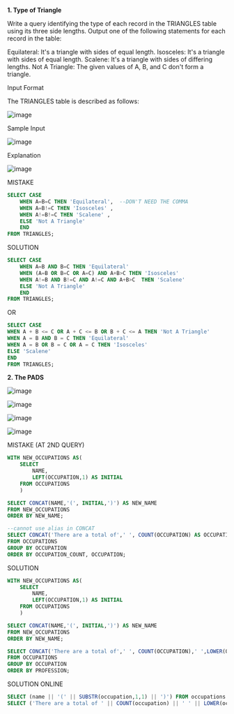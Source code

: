 **1. Type of Triangle**

Write a query identifying the type of each record in the TRIANGLES table using its three side lengths. Output one of the following statements for each record in the table:

Equilateral: It's a triangle with  sides of equal length.
Isosceles: It's a triangle with  sides of equal length.
Scalene: It's a triangle with  sides of differing lengths.
Not A Triangle: The given values of A, B, and C don't form a triangle.

Input Format

The TRIANGLES table is described as follows:

![image](https://user-images.githubusercontent.com/94289230/200175386-5a647e28-5eed-4d24-9d96-8b710827937f.png)

Sample Input

![image](https://user-images.githubusercontent.com/94289230/200175419-52cc3567-1176-41df-abad-b643fb0e2566.png)

Explanation

![image](https://user-images.githubusercontent.com/94289230/200175933-452881c0-4685-4669-a75b-42838831e9bf.png)

MISTAKE
```SQL
SELECT CASE 
    WHEN A=B=C THEN 'Equilateral',  --DON'T NEED THE COMMA
    WHEN A=B!=C THEN 'Isosceles' ,
    WHEN A!=B!=C THEN 'Scalene' ,
    ELSE 'Not A Triangle'
    END
FROM TRIANGLES;
```

SOLUTION
```SQL
SELECT CASE 
    WHEN A=B AND B=C THEN 'Equilateral'
    WHEN (A=B OR B=C OR A=C) AND A+B>C THEN 'Isosceles' 
    WHEN A!=B AND B!=C AND A!=C AND A+B>C  THEN 'Scalene' 
    ELSE 'Not A Triangle'
    END
FROM TRIANGLES;
```
OR

```SQL
SELECT CASE
WHEN A + B <= C OR A + C <= B OR B + C <= A THEN 'Not A Triangle'
WHEN A = B AND B = C THEN 'Equilateral'
WHEN A = B OR B = C OR A = C THEN 'Isosceles'
ELSE 'Scalene'
END
FROM TRIANGLES;
```

**2. The PADS**

![image](https://user-images.githubusercontent.com/94289230/200178658-a800ca47-266a-471f-811c-94994dc9950b.png)

![image](https://user-images.githubusercontent.com/94289230/200178671-94974607-a926-450a-947d-962320818d82.png)

![image](https://user-images.githubusercontent.com/94289230/200178693-1ec4e237-4eb5-4afe-a4c3-b138440baa12.png)

![image](https://user-images.githubusercontent.com/94289230/200178709-98c587da-6a9d-442c-abaf-4058824e7860.png)

MISTAKE (AT 2ND QUERY)
```SQL
WITH NEW_OCCUPATIONS AS(
    SELECT 
        NAME,
        LEFT(OCCUPATION,1) AS INITIAL
    FROM OCCUPATIONS
    )

SELECT CONCAT(NAME,'(', INITIAL,')') AS NEW_NAME
FROM NEW_OCCUPATIONS
ORDER BY NEW_NAME;

--cannot use alias in CONCAT
SELECT CONCAT('There are a total of',' ', COUNT(OCCUPATION) AS OCCUPATION_COUNT,' ',LOWER(OCCUPATION), 's.' ) --CONCAT cannot put ALIAS
FROM OCCUPATIONS
GROUP BY OCCUPATION
ORDER BY OCCUPATION_COUNT, OCCUPATION;
```

SOLUTION
```SQL
WITH NEW_OCCUPATIONS AS(
    SELECT 
        NAME,
        LEFT(OCCUPATION,1) AS INITIAL
    FROM OCCUPATIONS
    )

SELECT CONCAT(NAME,'(', INITIAL,')') AS NEW_NAME
FROM NEW_OCCUPATIONS
ORDER BY NEW_NAME;

SELECT CONCAT('There are a total of',' ', COUNT(OCCUPATION),' ',LOWER(OCCUPATION), 's.' ) AS PROFESSION
FROM OCCUPATIONS
GROUP BY OCCUPATION
ORDER BY PROFESSION;
```

SOLUTION ONLINE
```SQL
SELECT (name || '(' || SUBSTR(occupation,1,1) || ')') FROM occupations ORDER BY name;
SELECT ('There are a total of ' || COUNT(occupation) || ' ' || LOWER(occupation) || 's' || '.') FROM occupations GROUP BY occupation ORDER BY COUNT(occupation), occupation ASC;
```
